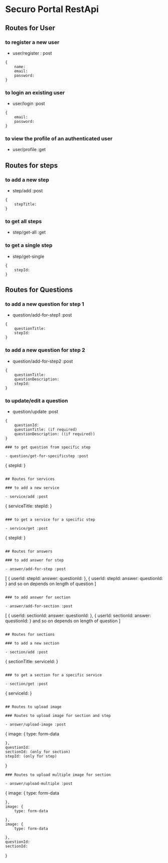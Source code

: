 # Securo Portal RestApi

## Routes for User

### to register a new user

- user/register : post

```
{
    name:
    email:
    password:
}
```

### to login an existing user

- user/login :post

```
{
    email:
    password:
}
```

### to view the profile of an authenticated user

- user/profile :get

## Routes for steps

### to add a new step

- step/add :post

```
{
    stepTitle:
}
```

### to get all steps

- step/get-all :get

### to get a single step

- step/get-single

```
{
    stepId:
}
```

## Routes for Questions

### to add a new question for step 1

- question/add-for-step1 :post

```
{
    questionTitle:
    stepId:
}
```

### to add a new question for step 2

- question/add-for-step2 :post

```
{
    questionTitle:
    questionDescription:
    stepId:
}
```

### to update/edit a question

- question/update :post

```
{
    questionId:
    questionTitle: (if required)
    questionDescription: ((if required))
}

### to get question from specific step

- question/get-for-specificstep :post

```
{
    stepId:
}
```

## Routes for services

### to add a new service

- service/add :post

```
{
    serviceTitle:
    stepId:
}
```

### to get a service for a specific step

- service/get :post

```
{
    stepId:
}
```

## Routes for answers

### to add answer for step

- answer/add-for-step :post

```
[
    {
        userId:
        stepId:
        answer:
        questionId:
    },
    {
        userId:
        stepId:
        answer:
        questionId:
    }
    and so on depends on length of question
]
```

### to add answer for section

- answer/add-for-section :post

```
[
    {
        userId:
        sectionId:
        answer:
        questionId:
    },
    {
        userId:
        sectionId:
        answer:
        questionId:
    }
    and so on depends on length of question
]
```

## Routes for sections

### to add a new section

- section/add :post

```
{
    sectionTitle:
    serviceId:
}
```

### to get a section for a specific service

- section/get :post

```
{
    serviceId:
}
```

## Routes to upload image

### Routes to upload image for section and step

- answer/upload-image :post

```
{
    image: {
        type: form-data

    },
    questionId:
    sectionId: (only for section)
    stepId: (only for step)
}
```
### Routes to upload multiple image for section

- answer/upload-multiple :post

```
{
    image: {
        type: form-data

    },
    image: {
        type: form-data

    },
    image: {
        type: form-data

    },
    questionId:
    sectionId:
}
```
